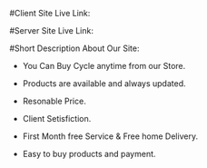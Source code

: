 #Client Site Live Link:


#Server Site Live Link:


#Short Description About Our Site:

 * You Can Buy Cycle anytime from our Store.

 * Products are available and always updated.

 * Resonable Price.

 * Client Setisfiction.

 * First Month free Service & Free home
  Delivery.

 * Easy to buy products and payment.
